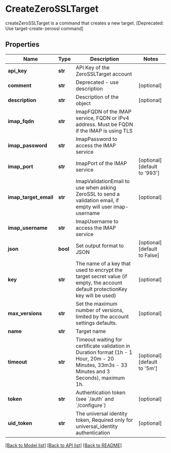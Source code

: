 # CreateZeroSSLTarget

createZeroSSLTarget is a command that creates a new target. [Deprecated: Use target-create-zerossl command]
## Properties
Name | Type | Description | Notes
------------ | ------------- | ------------- | -------------
**api_key** | **str** | API Key of the ZeroSSLTarget account | 
**comment** | **str** | Deprecated - use description | [optional] 
**description** | **str** | Description of the object | [optional] 
**imap_fqdn** | **str** | ImapFQDN of the IMAP service, FQDN or IPv4 address. Must be FQDN if the IMAP is using TLS | 
**imap_password** | **str** | ImapPassword to access the IMAP service | 
**imap_port** | **str** | ImapPort of the IMAP service | [optional] [default to '993']
**imap_target_email** | **str** | ImapValidationEmail to use when asking ZeroSSL to send a validation email, if empty will user imap-username | [optional] 
**imap_username** | **str** | ImapUsername to access the IMAP service | 
**json** | **bool** | Set output format to JSON | [optional] [default to False]
**key** | **str** | The name of a key that used to encrypt the target secret value (if empty, the account default protectionKey key will be used) | [optional] 
**max_versions** | **str** | Set the maximum number of versions, limited by the account settings defaults. | [optional] 
**name** | **str** | Target name | 
**timeout** | **str** | Timeout waiting for certificate validation in Duration format (1h - 1 Hour, 20m - 20 Minutes, 33m3s - 33 Minutes and 3 Seconds), maximum 1h. | [optional] [default to '5m']
**token** | **str** | Authentication token (see &#x60;/auth&#x60; and &#x60;/configure&#x60;) | [optional] 
**uid_token** | **str** | The universal identity token, Required only for universal_identity authentication | [optional] 

[[Back to Model list]](../README.md#documentation-for-models) [[Back to API list]](../README.md#documentation-for-api-endpoints) [[Back to README]](../README.md)


